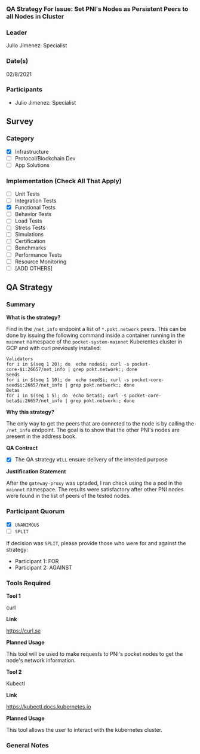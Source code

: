 ### QA Strategy For Issue: Set PNI's Nodes as Persistent Peers to all Nodes in Cluster
### Leader  
Julio Jimenez: Specialist 
### Date(s)  
02/8/2021  
### Participants
- Julio Jimenez: Specialist 
## Survey
### Category
- [X] Infrastructure  
- [ ] Protocol/Blockchain Dev  
- [ ] App Solutions  

### Implementation (Check All That Apply)
- [ ] Unit Tests
- [ ] Integration Tests
- [X] Functional Tests
- [ ] Behavior Tests
- [ ] Load Tests
- [ ] Stress Tests
- [ ] Simulations
- [ ] Certification
- [ ] Benchmarks
- [ ] Performance Tests
- [ ] Resource Monitoring
- [ ] [ADD OTHERS]

## QA Strategy
### Summary

**What is the strategy?**

Find in the `/net_info` endpoint a list of `*.pokt.network` peers. This can be done by issuing the following command inside a container running in the `mainnet` namespace of the `pocket-system-mainnet` Kuberentes cluster in GCP and with curl previously installed: 
```
Validators
for i in $(seq 1 20); do  echo node$i; curl -s pocket-core-$i:26657/net_info | grep pokt.network:; done 
Seeds
for i in $(seq 1 10); do  echo seed$i; curl -s pocket-core-seed$i:26657/net_info | grep pokt.network:; done
Betas
for i in $(seq 1 5); do  echo beta$i; curl -s pocket-core-beta$i:26657/net_info | grep pokt.network:; done
```
**Why this strategy?**

The only way to get the peers that are conneted to the node is by calling the `/net_info` endpoint. The goal is to show that the other PNI's nodes are present in the address book.

**QA Contract**

- [X] The QA strategy `WILL` ensure delivery of the intended purpose

**Justification Statement**

After the `gateway-proxy` was uptaded, I ran check using the a pod in the `mainnet` namespace. The results were satisfactory after other PNI nodes were found in the list of peers of the tested nodes.

### Participant Quorum
- [X] `UNANIMOUS`
- [ ] `SPLIT`

If decision was `SPLIT`, please provide those who were for and against the strategy:
- Participant 1: FOR
- Participant 2: AGAINST

### Tools Required
**Tool 1**

curl

**Link**

https://curl.se

**Planned Usage**

This tool will be used to make requests to PNI's pocket nodes to get the node's network information.

**Tool 2**

Kubectl

**Link**

https://kubectl.docs.kubernetes.io

**Planned Usage**

This tool allows the user to interact with the kubernetes cluster.

### General Notes  

